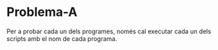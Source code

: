# Problema-A
Per a probar cada un dels programes, només cal executar cada un dels scripts amb el nom de cada programa.
